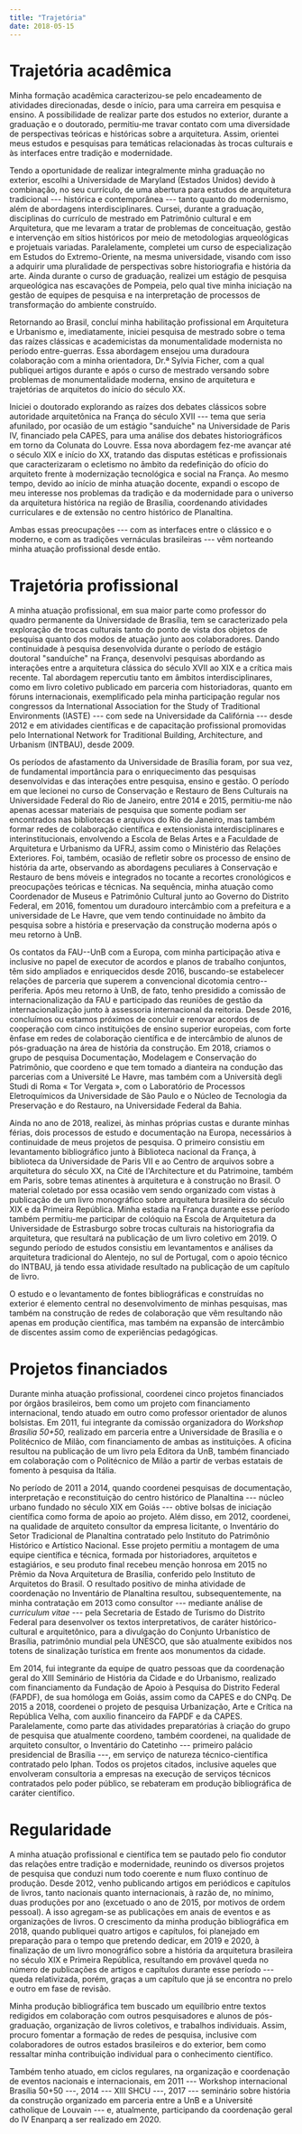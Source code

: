 ```yaml
---
title: "Trajetória"
date: 2018-05-15
---
```


Trajetória acadêmica
====================

Minha formação acadêmica caracterizou-se pelo encadeamento
de atividades direcionadas, desde o início, para uma
carreira em pesquisa e ensino. A possibilidade de realizar
parte dos estudos no exterior, durante a graduação
e o doutorado, permitiu-me travar contato com uma
diversidade de perspectivas teóricas e históricas sobre
a arquitetura. Assim, orientei meus estudos e pesquisas para
temáticas relacionadas às trocas culturais e às interfaces
entre tradição e modernidade.

Tendo a oportunidade de realizar integralmente minha
graduação no exterior, escolhi
a Universidade de Maryland (Estados Unidos) devido
à combinação, no seu currículo, de uma abertura para estudos
de arquitetura tradicional --- histórica e contemporânea ---
tanto quanto do modernismo, além de abordagens
interdisciplinares. Cursei, durante a graduação, disciplinas
do currículo de mestrado em Patrimônio cultural e em
Arquitetura, que me levaram a tratar de problemas de
conceituação, gestão e intervenção em sítios históricos por
meio de metodologias arqueológicas e projetuais variadas.
Paralelamente, completei um curso de especialização em
Estudos do Extremo-Oriente, na mesma universidade, visando
com isso a adquirir uma pluralidade de perspectivas sobre
historiografia e história da arte. Ainda durante o curso de
graduação, realizei um estágio de pesquisa arqueológica nas
escavações de Pompeia, pelo qual tive minha iniciação na
gestão de equipes de pesquisa e na interpretação de
processos de transformação do ambiente construído.

Retornando ao Brasil, concluí minha habilitação profissional
em Arquitetura e Urbanismo e, imediatamente, iniciei
pesquisa de mestrado sobre o tema das raízes clássicas
e academicistas da monumentalidade modernista no período
entre-guerras. Essa abordagem ensejou uma duradoura
colaboração com a minha orientadora, Dr.ª Sylvia Ficher,
com a qual publiquei artigos durante e após o curso de
mestrado versando sobre problemas de monumentalidade
moderna, ensino de arquitetura e trajetórias de arquitetos
do início do século XX.

Iniciei
o doutorado explorando as raízes dos debates clássicos sobre
autoridade arquitetônica na França do século XVII --- tema
que seria afunilado, por ocasião de um estágio "sanduíche"
na Universidade de Paris IV, financiado pela CAPES, para uma
análise dos debates historiográficos em torno da Colunata do
Louvre. Essa nova abordagem fez-me avançar até o século XIX
e início do XX, tratando das disputas estéticas
e profissionais que caracterizaram o ecletismo no âmbito da
redefinição do ofício do arquiteto frente à modernização
tecnológica e social na França. Ao mesmo tempo, devido ao
início de minha atuação docente, expandi o escopo de meu
interesse nos problemas da tradição e da modernidade para
o universo da arquitetura histórica na região de Brasília,
coordenando atividades curriculares e de extensão no centro
histórico de Planaltina.

Ambas essas preocupações --- com as interfaces entre
o clássico e o moderno, e com as tradições vernáculas
brasileiras --- vêm norteando minha atuação profissional
desde então.


Trajetória profissional
=======================

A minha atuação profissional, em sua maior parte como
professor do quadro permanente da Universidade de Brasília, 
tem se caracterizado pela exploração de trocas culturais
tanto do ponto de vista dos objetos de pesquisa quanto dos
modos de atuação junto aos colaboradores.
Dando continuidade à pesquisa desenvolvida durante o período
de estágio doutoral "sanduíche" na França, desenvolvi
pesquisas abordando as interações entre a arquitetura
clássica do século XVII ao XIX e a crítica mais recente.
Tal abordagem repercutiu tanto em âmbitos interdisciplinares,
como em livro coletivo publicado em parceria com
historiadoras, quanto em fóruns internacionais,
exemplificado pela minha participação regular nos congressos
da International Association for the Study of Traditional
Environments (IASTE) --- com sede na Universidade da
Califórnia --- desde 2012 e em atividades científicas e de
capacitação profissional promovidas pelo International
Network for Traditional Building, Architecture, and Urbanism
(INTBAU), desde 2009.

Os períodos de afastamento da Universidade de Brasília
foram, por sua vez, de fundamental importância para
o enriquecimento das pesquisas desenvolvidas e das
interações entre pesquisa, ensino e gestão. O período em que
lecionei no curso de Conservação e Restauro de Bens
Culturais na Universidade Federal do Rio de Janeiro, entre
2014 e 2015, permitiu-me não apenas acessar materiais de
pesquisa que somente podiam ser encontrados nas bibliotecas
e arquivos do Rio de Janeiro, mas também formar redes de
colaboração científica e extensionista interdisciplinares
e interinstitucionais, envolvendo a Escola de Belas Artes
e a Faculdade de Arquitetura e Urbanismo da UFRJ, assim como
o Ministério das Relações Exteriores. Foi, também, ocasião
de refletir sobre os processo de ensino de história da arte,
observando as abordagens peculiares à Conservação e Restauro
de bens móveis e integrados no tocante a recortes
cronológicos e preocupações teóricas e técnicas. Na
sequência, minha atuação como Coordenador de Museus
e Patrimônio Cultural junto ao Governo do Distrito Federal,
em 2016, fomentou um duradouro intercâmbio com a prefeitura
e a universidade de Le Havre, que vem tendo continuidade
no âmbito da pesquisa sobre a história e preservação da
construção moderna após o meu retorno à UnB.

Os contatos da FAU--UnB com a Europa, com minha participação
ativa e inclusive no papel de executor de acordos
e planos de trabalho conjuntos, têm sido ampliados
e enriquecidos desde 2016, buscando-se estabelecer relações
de parceria que superem a convencional dicotomia
centro--periferia. Após meu retorno à UnB, de fato, tenho
presidido a comissão de internacionalização da FAU
e participado das reuniões de gestão da internacionalização
junto à assessoria internacional da reitoria. Desde 2016,
concluímos ou estamos próximos de concluir e renovar acordos
de cooperação com cinco instituições de ensino superior
europeias, com forte ênfase em redes de colaboração
científica e de intercâmbio de alunos de pós-graduação na
área de história da construção. Em 2018, criamos o grupo de
pesquisa Documentação, Modelagem e Conservação do
Patrimônio, que coordeno e que tem tomado a dianteira na
condução das parcerias com a Université Le Havre, mas também
com a Università degli Studi di Roma « Tor Vergata », com
o Laboratório de Processos Eletroquímicos da Universidade de
São Paulo e o Núcleo de Tecnologia da Preservação e do
Restauro, na Universidade Federal da Bahia.

Ainda no ano de 2018, realizei, às minhas próprias custas
e durante minhas férias, dois processos de estudo
e documentação na Europa, necessários à continuidade de meus
projetos de pesquisa. O primeiro consistiu em levantamento
bibliográfico junto à Biblioteca nacional da França,
à biblioteca da Universidade de Paris VII e ao Centro de
arquivos sobre a arquitetura do século XX, na Cité de
l'Architecture et du Patrimoine, também em Paris, sobre
temas atinentes à arquitetura e à construção no Brasil.
O material coletado por essa ocasião vem sendo organizado
com vistas à publicação de um livro monográfico sobre
arquitetura brasileira do século XIX e da Primeira
República.
Minha estadia na França durante esse período também
permitiu-me participar de colóquio na Escola de Arquitetura
da Universidade de Estrasburgo sobre trocas culturais na
historiografia da arquitetura, que resultará na publicação
de um livro coletivo em 2019.
O segundo período de estudos consistiu em levantamentos
e análises da arquitetura tradicional do Alentejo, no sul de
Portugal, com o apoio técnico do INTBAU, já tendo essa
atividade resultado na publicação de um capítulo de livro.

O estudo e o levantamento de fontes bibliográficas
e construídas no exterior é elemento central no
desenvolvimento de minhas pesquisas, mas também na
construção de redes de colaboração que vêm resultando não
apenas em produção científica, mas também na expansão de
intercâmbio de discentes assim como de experiências
pedagógicas.


Projetos financiados
====================

Durante minha atuação profissional, coordenei cinco projetos
financiados por órgãos brasileiros, bem como um projeto com
financiamento internacional, tendo atuado em outro
como professor orientador de alunos bolsistas.
Em 2011, fui integrante da comissão organizadora do *Workshop
Brasília 50+50,* realizado em parceria entre a Universidade
de Brasília e o Politécnico de Milão, com financiamento de
ambas as instituições. A oficina resultou na publicação de
um livro pela Editora da UnB, também financiado em
colaboração com o Politécnico de Milão a partir de verbas
estatais de fomento à pesquisa da Itália.

No período de
2011 a 2014, quando coordenei pesquisas de documentação,
interpretação e reconstituição do centro histórico de
Planaltina --- núcleo urbano fundado no século XIX em Goiás
 --- obtive bolsas de iniciação científica como forma de
apoio ao projeto. Além disso, em 2012, coordenei, na
qualidade de arquiteto consultor da empresa licitante,
o Inventário do Setor Tradicional de Planaltina contratado
pelo Instituto do Patrimônio Histórico e Artístico Nacional.
Esse projeto permitiu a montagem de uma equipe científica
e técnica, formada por historiadores, arquitetos
e estagiários, e seu produto final recebeu menção honrosa
em 2015 no Prêmio da Nova Arquitetura de Brasília, conferido
pelo Instituto de Arquitetos do Brasil. O resultado positivo
de minha atividade de coordenação no Inventário de
Planaltina resultou, subsequentemente, na minha contratação
em 2013 como consultor --- mediante análise de *curriculum
vitae* --- pela Secretaria de Estado de Turismo do Distrito
Federal para desenvolver os textos interpretativos, de
caráter histórico-cultural e arquitetônico, para
a divulgação do Conjunto Urbanístico de Brasília, patrimônio
mundial pela UNESCO, que são atualmente exibidos nos totens
de sinalização turística em frente aos monumentos da cidade.

Em 2014, fui integrante da equipe de quatro pessoas que
da coordenação geral do XIII Seminário de História da Cidade
e do Urbanismo, realizado com financiamento da Fundação de
Apoio à Pesquisa do Distrito Federal (FAPDF), de sua
homóloga em Goiás, assim como da CAPES e do CNPq.
De 2015 a 2018, coordenei o projeto de pesquisa
Urbanização, Arte e Crítica na República Velha, com
auxílio financeiro da FAPDF e da CAPES.
Paralelamente, como parte das atividades preparatórias
à criação do grupo de pesquisa que atualmente coordeno,
também coordenei, na qualidade de arquiteto consultor,
o Inventário do Catetinho --- primeiro palácio presidencial
de Brasília ---, em serviço de natureza técnico-científica
contratado pelo Iphan.
Todos os projetos citados, inclusive aqueles que envolveram
consultoria a empresas na execução de serviços técnicos
contratados pelo poder público, se rebateram em produção
bibliográfica de caráter científico.


Regularidade
============

A minha atuação profissional e científica tem se pautado
pelo fio condutor das relações entre tradição e modernidade,
reunindo os diversos projetos de pesquisa que conduzi num
todo coerente e num fluxo contínuo de produção. Desde 2012,
venho publicando artigos em periódicos e capítulos de
livros, tanto nacionais quanto internacionais, à razão de,
no mínimo, duas produções por ano (excetuado o ano de 2015,
por motivos de ordem pessoal). A isso agregam-se as
publicações em anais de eventos e as organizações de livros.
O crescimento da minha produção bibliográfica em 2018,
quando publiquei quatro artigos e capítulos, foi planejado
em preparação para o tempo que pretendo dedicar, em 2019
e 2020, à finalização de um livro monográfico sobre a
história da arquitetura brasileira no século XIX e Primeira
República, resultando em provável queda no número de
publicações de artigos e capítulos durante esse período --- 
queda relativizada, porém, graças a um capítulo que já se
encontra no prelo e outro em fase de revisão.

Minha produção bibliográfica tem buscado um equilíbrio entre
textos redigidos em colaboração com outros pesquisadores
e alunos de pós-graduação, organização de livros coletivos,
e trabalhos individuais. Assim, procuro fomentar a formação
de redes de pesquisa, inclusive com colaboradores de outros
estados brasileiros e do exterior, bem como ressaltar minha
contribuição individual para o conhecimento científico.

Também tenho atuado, em ciclos regulares, na organização
e coordenação de eventos nacionais e internacionais, em 2011
 --- Workshop internacional Brasília 50+50 ---, 2014 ---
XIII SHCU ---, 2017 --- seminário sobre história da
construção organizado em parceria entre a UnB e a Université
catholique de Louvain --- e, atualmente, participando da
coordenação geral do IV Enanparq a ser realizado em 2020.
